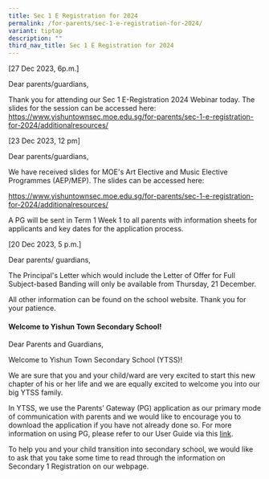 ```yaml
---
title: Sec 1 E Registration for 2024
permalink: /for-parents/sec-1-e-registration-for-2024/
variant: tiptap
description: ""
third_nav_title: Sec 1 E Registration for 2024
---
```

<p>[27 Dec 2023, 6p.m.] </p><p>Dear parents/guardians, </p><p>Thank you for attending our Sec 1 E-Registration 2024 Webinar today. The slides for the session can be accessed here: <a href="https://www.yishuntownsec.moe.edu.sg/for-parents/sec-1-e-registration-for-2024/additionalresources/" rel="noopener noreferrer nofollow" target="_blank"><u>https://www.yishuntownsec.moe.edu.sg/for-parents/sec-1-e-registration-for-2024/additionalresources/</u></a></p><p></p><p>[23 Dec 2023, 12 pm]</p><p>Dear parents/guardians,</p><p>We have received slides for MOE's Art Elective and Music Elective Programmes (AEP/MEP). The slides can be accessed here:</p><p><a href="https://www.yishuntownsec.moe.edu.sg/for-parents/sec-1-e-registration-for-2024/additionalresources/" rel="noopener noreferrer nofollow" target="_blank">https://www.yishuntownsec.moe.edu.sg/for-parents/sec-1-e-registration-for-2024/additionalresources/</a></p><p>A PG will be sent in Term 1 Week 1 to all parents with information sheets for applicants and key dates for the application process.</p><p>[20 Dec 2023, 5 p.m.]</p><p>Dear parents/ guardians,</p><p>The Principal's Letter which would include the Letter of Offer for Full Subject-based Banding will only be available from Thursday, 21 December.</p><p>All other information can be found on the school website. Thank you for your patience.</p><p></p><h4>Welcome to Yishun Town Secondary School!</h4><p>Dear Parents and Guardians,</p><p>Welcome to Yishun Town Secondary School (YTSS)!</p><p>We are sure that you and your child/ward are very excited to start this new chapter of his or her life and we are equally excited to welcome you into our big YTSS family.</p><p>In YTSS, we use the Parents’ Gateway (PG) application as our primary mode of communication with parents and we would like to encourage you to download the application if you have not already done so. For more information on using PG, please refer to our User Guide via this <a href="https://www.yishuntownsec.moe.edu.sg/parents-links/parents-gateway/" rel="noopener noreferrer nofollow" target="_blank">link</a>.</p><p>To help you and your child transition into secondary school, we would like to ask that you take some time to read through the information on Secondary 1 Registration on our webpage.</p>